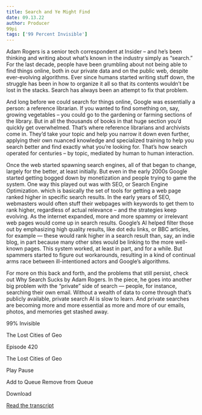 ```yaml
---
title: Search and Ye Might Find
date: 09.13.22
author: Producer
99pi
tags: ['99 Percent Invisible']
---
```


Adam Rogers is a senior tech correspondent at
 Insider
 – and he’s been thinking and writing about what’s known in the industry simply as “search.” For the last decade, people have been grumbling about not being able to find things online, both in our private data and on the public web, despite ever-evolving algorithms. Ever since humans started writing stuff down, the struggle has been in how to organize it all so that its contents wouldn’t be lost in the stacks. Search has always been an attempt to fix that problem.




And long before we could search for things online, Google was essentially a person: a reference librarian. If you wanted to find something on, say, growing vegetables – you could go to the gardening or farming sections of the library. But in all the thousands of books in that huge section you’d quickly get overwhelmed. That’s where reference librarians and archivists come in. They’d take your topic and help you narrow it down even further, applying their own nuanced knowledge and specialized training to help you search better and find exactly what you’re looking for. That’s how search operated for centuries – by topic, mediated by human to human interaction.


Once the web started spawning search engines, all of that began to change, largely for the better, at least initially. But even in the early 2000s Google started getting bogged down by monetization and people trying to game the system. One way this played out was with SEO, or Search Engine Optimization. which is basically the set of tools for getting a web page ranked higher in specific search results. In the early years of SEO, webmasters would often stuff their webpages with keywords to get them to rank higher, regardless of actual relevance – and the strategies keep evolving. As the internet expanded, more and more spammy or irrelevant web pages would come up in search results. Google’s AI helped filter those out by emphasizing high quality results, like dot edu links, or BBC articles, for example — these would rank higher in a search result than, say, an indie blog, in part because many other sites would be linking to the more well-known pages. This system worked, at least in part, and for a while. But spammers started to figure out workarounds, resulting in a kind of continual arms race between ill-intentioned actors and Google’s algorithms.




For more on this back and forth, and the problems that still persist, check out 
Why Search Sucks 
by Adam Rogers. In the piece, he goes into another big problem with the “private” side of search — people, for instance, searching their own email. Without a wealth of data to come through that’s publicly available, private search AI is slow to learn. And private searches are becoming more and more essential as more and more of our emails, photos, and memories get stashed away.




99% Invisible


The Lost Cities of Geo






Episode 420


The Lost Cities of Geo












Play
Pause


Add to Queue
Remove from Queue


Download

[Read the transcript](./Search_and_Ye_Might_Find_transcript.md)